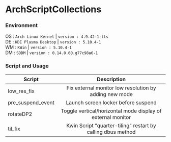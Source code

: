 # ArchScriptCollections

### Environment
OS : `Arch Linux Kernel` | `version : 4.9.42-1-lts`   
DE : `KDE Plasma Desktop` | `version : 5.10.4-1`   
WM : `KWin` | `version : 5.10.4-1`   
DM : `SDDM` | `version : 0.14.0.60.g77c98a6-1`       


### Script and Usage
| Script        | Description   |
| ------------- |:-------------:| 
| low_res_fix   | Fix external monitor low resolution by adding new mode | 
| pre_suspend_event | Launch screen locker before suspend |
| rotateDP2 | Toggle vertical/horizontal mode display of external monitor | 
| til_fix | Kwin Script "quarter-tiling" restart by calling dbus method  | 
